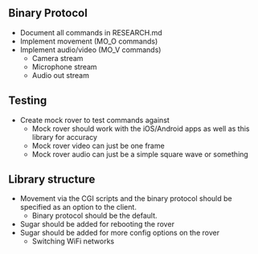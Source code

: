 ## Binary Protocol

- Document all commands in RESEARCH.md
- Implement movement (MO_O commands)
- Implement audio/video (MO_V commands)
  - Camera stream
  - Microphone stream
  - Audio out stream

## Testing

- Create mock rover to test commands against
  - Mock rover should work with the iOS/Android apps as well as this library for accuracy
  - Mock rover video can just be one frame
  - Mock rover audio can just be a simple square wave or something

## Library structure

- Movement via the CGI scripts and the binary protocol should be specified as an option to the client.
  - Binary protocol should be the default.
- Sugar should be added for rebooting the rover
- Sugar should be added for more config options on the rover
  - Switching WiFi networks
